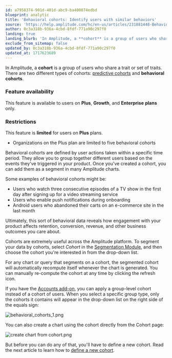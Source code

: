 ```yaml
---
id: a7958374-901d-401d-abc9-ba400074edbd
blueprint: analytic
title: 'Behavioral cohorts: Identify users with similar behaviors'
source: 'https://help.amplitude.com/hc/en-us/articles/231881448-Behavioral-cohorts-Identify-users-with-similar-behaviors'
author: 0c3a318b-936a-4cbd-8fdf-771a90c297f0
landing: true
landing_blurb: 'In Amplitude, a **cohort** is a group of users who share a trait or set of traits.'
exclude_from_sitemap: false
updated_by: 0c3a318b-936a-4cbd-8fdf-771a90c297f0
updated_at: 1717623689
---
```

In Amplitude, a **cohort** is a group of users who share a trait or set of traits. There are two different types of cohorts: [predictive cohorts](/cdp/audiences/predictions) and **behavioral cohorts**. 

### Feature availability

This feature is available to users on **Plus**, **Growth**, and **Enterprise** **plans** only.

### Restrictions

This feature is **limited** for users on **Plus** plans. 

* Organizations on the Plus plan are limited to five behavioral cohorts

Behavioral cohorts are defined by user actions taken within a specific time period. They allow you to group together different users based on the events they've triggered in your product. Once you've created a cohort, you can add them as a segment in many Amplitude charts.

Some examples of behavioral cohorts might be:

* Users who watch three consecutive episodes of a TV show in the first day after signing up for a video streaming service
* Users who enable push notifications during onboarding
* Android users who abandoned their carts on an e-commerce site in the last month

Ultimately, this sort of behavioral data reveals how engagement with your product affects retention, conversion, revenue, and other business outcomes you care about.

Cohorts are extremely useful across the Amplitude platform. To segment your data by cohorts, select *Cohort* in the [Segmentation Module](/analytics/charts/build-charts-add-user-segments), and then choose the cohort you're interested in from the drop-down list.

For any chart or query that segments on a cohort, the segmented cohort will automatically recompute itself whenever the chart is generated. You can manually re-compute the cohort at any time by clicking the refresh icon.

If you have the [Accounts add-on](/analytics/account-level-reporting), you can apply a group-level cohort instead of a cohort of users. When you select a specific group type, only the cohorts it contains will appear in the drop-down list on the right side of the equals sign:

![behavioral_cohorts_1.png](/output/img/analytics/behavioral_cohorts_1.png)

You can also create a chart using the cohort directly from the Cohort page:

![create chart from cohort.png](/output/img/analytics/create-chart-from-cohort.png)

But before you can do any of that, you'll have to define a new cohort. Read the next article to learn how to [define a new cohort](/analytics/define-cohort).